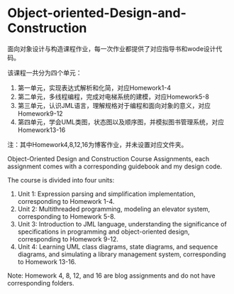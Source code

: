# Object-oriented-Design-and-Construction
面向对象设计与构造课程作业，每一次作业都提供了对应指导书和wode设计代码。

该课程一共分为四个单元：

1. 第一单元，实现表达式解析和化简，对应Homework1-4
2. 第二单元，多线程编程，完成对电梯系统的建模，对应Homework5-8
3. 第三单元，认识JML语言，理解规格对于编程和面向对象的意义，对应Homework9-12
4. 第四单元，学会UML类图，状态图以及顺序图，并模拟图书管理系统，对应Homework13-16

注：其中Homework4,8,12,16为博客作业，并未设置对应文件夹。



Object-Oriented Design and Construction Course Assignments, each assignment comes with a corresponding guidebook and  my design code.

The course is divided into four units:

1. Unit 1: Expression parsing and simplification implementation, corresponding to Homework 1-4.
2. Unit 2: Multithreaded programming, modeling an elevator system, corresponding to Homework 5-8.
3. Unit 3: Introduction to JML language, understanding the significance of specifications in programming and object-oriented design, corresponding to Homework 9-12.
4. Unit 4: Learning UML class diagrams, state diagrams, and sequence diagrams, and simulating a library management system, corresponding to Homework 13-16.

Note: Homework 4, 8, 12, and 16 are blog assignments and do not have corresponding folders.
